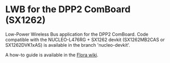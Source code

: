 # LWB for the DPP2 ComBoard (SX1262)

Low-Power Wireless Bus application for the DPP2 ComBoard.
Code compatible with the NUCLEO-L476RG + SX1262 devkit (SX1262MB2CAS or SX1262DVK1xAS) is available in the branch 'nucleo-devkit'.

A how-to guide is available in the [Flora wiki](https://gitlab.ethz.ch/tec/public/flora/wiki#clone-compile-run).


